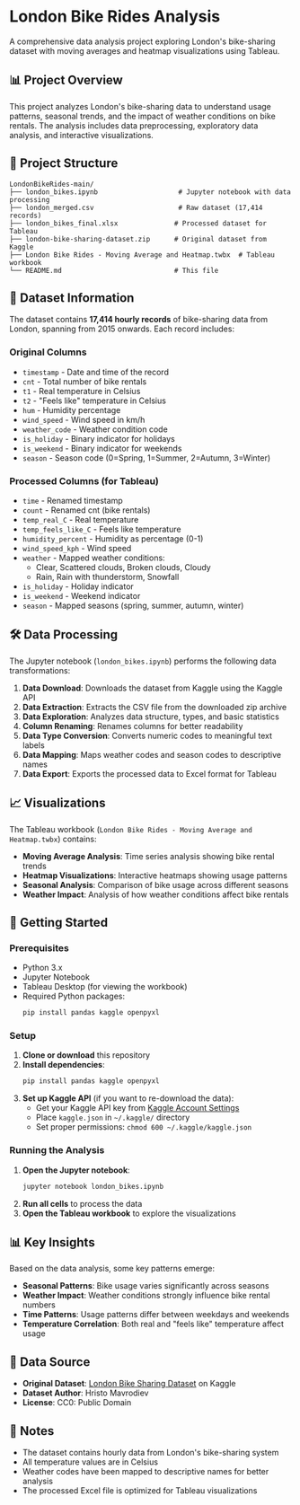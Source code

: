 # London Bike Rides Analysis

A comprehensive data analysis project exploring London's bike-sharing dataset with moving averages and heatmap visualizations using Tableau.

## 📊 Project Overview

This project analyzes London's bike-sharing data to understand usage patterns, seasonal trends, and the impact of weather conditions on bike rentals. The analysis includes data preprocessing, exploratory data analysis, and interactive visualizations.

## 📁 Project Structure

```
LondonBikeRides-main/
├── london_bikes.ipynb                    # Jupyter notebook with data processing
├── london_merged.csv                     # Raw dataset (17,414 records)
├── london_bikes_final.xlsx              # Processed dataset for Tableau
├── london-bike-sharing-dataset.zip      # Original dataset from Kaggle
├── London Bike Rides - Moving Average and Heatmap.twbx  # Tableau workbook
└── README.md                            # This file
```

## 🚴 Dataset Information

The dataset contains **17,414 hourly records** of bike-sharing data from London, spanning from 2015 onwards. Each record includes:

### Original Columns
- `timestamp` - Date and time of the record
- `cnt` - Total number of bike rentals
- `t1` - Real temperature in Celsius
- `t2` - "Feels like" temperature in Celsius
- `hum` - Humidity percentage
- `wind_speed` - Wind speed in km/h
- `weather_code` - Weather condition code
- `is_holiday` - Binary indicator for holidays
- `is_weekend` - Binary indicator for weekends
- `season` - Season code (0=Spring, 1=Summer, 2=Autumn, 3=Winter)

### Processed Columns (for Tableau)
- `time` - Renamed timestamp
- `count` - Renamed cnt (bike rentals)
- `temp_real_C` - Real temperature
- `temp_feels_like_C` - Feels like temperature
- `humidity_percent` - Humidity as percentage (0-1)
- `wind_speed_kph` - Wind speed
- `weather` - Mapped weather conditions:
  - Clear, Scattered clouds, Broken clouds, Cloudy
  - Rain, Rain with thunderstorm, Snowfall
- `is_holiday` - Holiday indicator
- `is_weekend` - Weekend indicator
- `season` - Mapped seasons (spring, summer, autumn, winter)

## 🛠️ Data Processing

The Jupyter notebook (`london_bikes.ipynb`) performs the following data transformations:

1. **Data Download**: Downloads the dataset from Kaggle using the Kaggle API
2. **Data Extraction**: Extracts the CSV file from the downloaded zip archive
3. **Data Exploration**: Analyzes data structure, types, and basic statistics
4. **Column Renaming**: Renames columns for better readability
5. **Data Type Conversion**: Converts numeric codes to meaningful text labels
6. **Data Mapping**: Maps weather codes and season codes to descriptive names
7. **Data Export**: Exports the processed data to Excel format for Tableau

## 📈 Visualizations

The Tableau workbook (`London Bike Rides - Moving Average and Heatmap.twbx`) contains:

- **Moving Average Analysis**: Time series analysis showing bike rental trends
- **Heatmap Visualizations**: Interactive heatmaps showing usage patterns
- **Seasonal Analysis**: Comparison of bike usage across different seasons
- **Weather Impact**: Analysis of how weather conditions affect bike rentals

## 🚀 Getting Started

### Prerequisites

- Python 3.x
- Jupyter Notebook
- Tableau Desktop (for viewing the workbook)
- Required Python packages:
  ```bash
  pip install pandas kaggle openpyxl
  ```

### Setup

1. **Clone or download** this repository
2. **Install dependencies**:
   ```bash
   pip install pandas kaggle openpyxl
   ```
3. **Set up Kaggle API** (if you want to re-download the data):
   - Get your Kaggle API key from [Kaggle Account Settings](https://www.kaggle.com/account)
   - Place `kaggle.json` in `~/.kaggle/` directory
   - Set proper permissions: `chmod 600 ~/.kaggle/kaggle.json`

### Running the Analysis

1. **Open the Jupyter notebook**:
   ```bash
   jupyter notebook london_bikes.ipynb
   ```
2. **Run all cells** to process the data
3. **Open the Tableau workbook** to explore the visualizations

## 📊 Key Insights

Based on the data analysis, some key patterns emerge:

- **Seasonal Patterns**: Bike usage varies significantly across seasons
- **Weather Impact**: Weather conditions strongly influence bike rental numbers
- **Time Patterns**: Usage patterns differ between weekdays and weekends
- **Temperature Correlation**: Both real and "feels like" temperature affect usage

## 🔗 Data Source

- **Original Dataset**: [London Bike Sharing Dataset](https://www.kaggle.com/datasets/hmavrodiev/london-bike-sharing-dataset) on Kaggle
- **Dataset Author**: Hristo Mavrodiev
- **License**: CC0: Public Domain

## 📝 Notes

- The dataset contains hourly data from London's bike-sharing system
- All temperature values are in Celsius
- Weather codes have been mapped to descriptive names for better analysis
- The processed Excel file is optimized for Tableau visualizations


